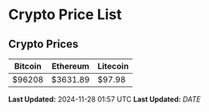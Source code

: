 # Crypto Price List

## Crypto Prices
| Bitcoin | Ethereum | Litecoin |
| ------- | -------- | -------- |
| $96208 | $3631.89 | $97.98 |
**Last Updated:** 2024-11-28 01:57 UTC
**Last Updated:** $DATE$
